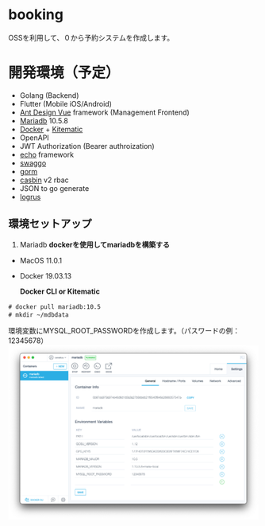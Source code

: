 # booking
OSSを利用して、０から予約システムを作成します。

# 開発環境（予定）
- Golang (Backend)
- Flutter (Mobile iOS/Android)
- [Ant Design Vue](https://antdv.com/docs/vue/introduce/) framework (Management Frontend)
- [Mariadb](https://mariadb.org/) 10.5.8
- [Docker](https://www.docker.com) + [Kitematic](https://kitematic.com/)
- OpenAPI
- JWT Authorization (Bearer authroization)
- [echo](https://github.com/labstack/echo) framework
- [swaggo](https://github.com/swaggo/echo-swagger)
- [gorm](https://github.com/go-gorm/gorm)
- [casbin](https://github.com/casbin/casbin) v2 rbac
- JSON to go generate
- [logrus](https://github.com/sirupsen/logrus)

## 環境セットアップ
1. Mariadb
  **dockerを使用してmariadbを構築する**
- MacOS 11.0.1
- Docker 19.03.13

  **Docker CLI or Kitematic**
```
# docker pull mariadb:10.5
# mkdir ~/mdbdata
```
環境変数にMYSQL_ROOT_PASSWORDを作成します。（パスワードの例：12345678）  ![ROOT_PASSWORD](https://github.com/cereskou/booking/blob/main/doc/images/vars.png)

  

